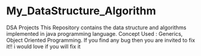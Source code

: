 # My_DataStructure_Algorithm
DSA Projects
This Repository contains the data structure and algorithms implemented in java programming language.
Concept Used : Generics, Object Oriented Programming.
If you find any bug then you are invited to fix it!! i would love if you will fix it
